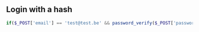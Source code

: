## Login with a hash

```php
if($_POST['email'] == 'test@test.be' && password_verify($_POST['password'], '$2y$10$wrIw6sWIJgWTcFbaRO9MVusfj6B/uvv0oObBWFA/AjfzslSRL4Fui'))
```
